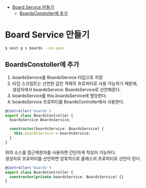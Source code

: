 <!-- TOC -->

- [Board Service 만들기](#board-service-%EB%A7%8C%EB%93%A4%EA%B8%B0)
  - [BoardsConstoller에 추가](#boardsconstoller%EC%97%90-%EC%B6%94%EA%B0%80)

<!-- /TOC -->

# Board Service 만들기
``` bash
$ nest g s boards --no-spec
```

## BoardsConstoller에 추가
1. boardsService를 BoardsService 타입으로 지정
2. 타입 스크립트는 선언한 값만 객체의 프로퍼티로 사용 가능하기 때문에,  
  생성자에서 boardsService: BoardsService로 선언해준다.
3. boardsService를 this.boardsService에 할당한다. 
4. boardsService 프로퍼티를 BoardsController에서 사용한다.
``` typescript
@Controller('boards')
export class BoardsController {
  boardsService BoardsService;

  constructor(boardsService: BoardsService) {
    this.boardsService = boardsService;
  }
}
```

위의 소스를 접근제한자를 사용하면 간단하게 작성이 가능하다.  
생성자로 프로퍼티를 선언하면 암묵적으로 클래스의 프로퍼티로 선언이 된다.
``` typescript
@Controller('boards')
export class BoardsController {
  constructor(private boardsService: BoardsService) {}
}
```

